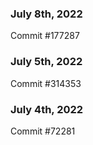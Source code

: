 ### July 8th, 2022

Commit #177287

### July 5th, 2022

Commit #314353


### July 4th, 2022

Commit #72281
